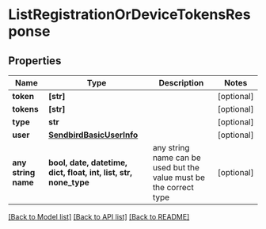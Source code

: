 # ListRegistrationOrDeviceTokensResponse


## Properties
Name | Type | Description | Notes
------------ | ------------- | ------------- | -------------
**token** | **[str]** |  | [optional] 
**tokens** | **[str]** |  | [optional] 
**type** | **str** |  | [optional] 
**user** | [**SendbirdBasicUserInfo**](SendbirdBasicUserInfo.md) |  | [optional] 
**any string name** | **bool, date, datetime, dict, float, int, list, str, none_type** | any string name can be used but the value must be the correct type | [optional]

[[Back to Model list]](../README.md#documentation-for-models) [[Back to API list]](../README.md#documentation-for-api-endpoints) [[Back to README]](../README.md)


